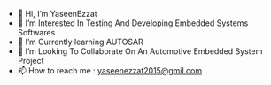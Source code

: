 - 👋 Hi, I’m YaseenEzzat
- 👀 I’m Interested In Testing And Developing Embedded Systems Softwares
- 🌱 I’m Currently learning AUTOSAR
- 💞️ I’m Looking To Collaborate On An Automotive Embedded System Project
- 📫 How to reach me : yaseenezzat2015@gmil.com

